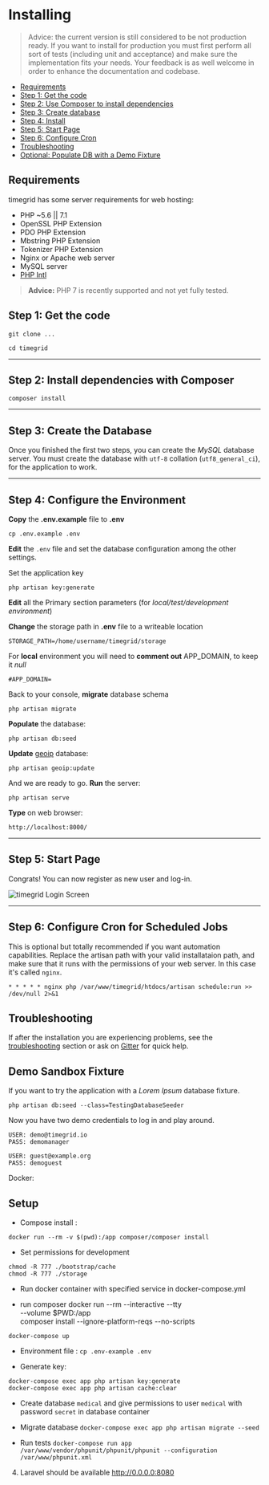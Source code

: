 # Installing

> Advice: the current version is still considered to be not production ready. If you want to install for production you must first
perform all sort of tests (including unit and acceptance) and make sure the implementation fits your needs. Your feedback is as well
welcome in order to enhance the documentation and codebase.

* [Requirements](#requirements)
* [Step 1: Get the code](#step1)
* [Step 2: Use Composer to install dependencies](#step2)
* [Step 3: Create database](#step3)
* [Step 4: Install](#step4)
* [Step 5: Start Page](#step5)
* [Step 6: Configure Cron](#step6)
* [Troubleshooting](#troubleshooting)
* [Optional: Populate DB with a Demo Fixture](#demosandbox)

<a name="requirements"></a>
## Requirements

timegrid has some server requirements for web hosting:

  * PHP ~5.6 || 7.1
  * OpenSSL PHP Extension
  * PDO PHP Extension
  * Mbstring PHP Extension
  * Tokenizer PHP Extension
  * Nginx or Apache web server
  * MySQL server
  * [PHP Intl](http://php.net/manual/en/intl.setup.php)

> **Advice:** PHP 7 is recently supported and not yet fully tested.

<a name="step1"></a>
## Step 1: Get the code

    git clone ...

    cd timegrid

-----
<a name="step2"></a>
## Step 2: Install dependencies with Composer

    composer install

-----
<a name="step3"></a>
## Step 3: Create the Database

Once you finished the first two steps, you can create the *MySQL* database server. You must create the database with `utf-8` collation (`utf8_general_ci`), for the application to work.

-----
<a name="step4"></a>
## Step 4: Configure the Environment

**Copy** the **.env.example** file to **.env**

    cp .env.example .env

**Edit** the `.env` file and set the database configuration among the other settings.

Set the application key

    php artisan key:generate

**Edit** all the Primary section parameters (for *local/test/development environment*)

**Change** the storage path in **.env** file to a writeable location

    STORAGE_PATH=/home/username/timegrid/storage

For **local** environment you will need to **comment out** APP_DOMAIN, to keep it *null*

    #APP_DOMAIN=

Back to your console, **migrate** database schema

    php artisan migrate

**Populate** the database:

    php artisan db:seed
    
**Update** [geoip](https://github.com/Torann/laravel-geoip) database:

    php artisan geoip:update

And we are ready to go. **Run** the server:

    php artisan serve

**Type** on web browser:

    http://localhost:8000/

-----
<a name="step5"></a>
## Step 5: Start Page

Congrats! You can now register as new user and log-in.

![timegrid Login Screen](http://i.imgur.com/jM8pbGq.png)

-----
<a name="step6"></a>
## Step 6: Configure Cron for Scheduled Jobs

This is optional but totally recommended if you want automation capabilities.
Replace the artisan path with your valid installataion path, and make sure that it
runs with the permissions of your web server. In this case it's called `nginx`.

`* * * * * nginx php /var/www/timegrid/htdocs/artisan schedule:run >> /dev/null 2>&1`

<a name="troubleshooting"></a>
## Troubleshooting

If after the installation you are experiencing problems, see the
[troubleshooting](TROUBLESHOOTING.md) section or ask on 
[Gitter](https://gitter.im/alariva/timegridDevelopment) for quick help.

<a name="demosandbox"></a>
## Demo Sandbox Fixture

If you want to try the application with a *Lorem Ipsum* database fixture.

    php artisan db:seed --class=TestingDatabaseSeeder

Now you have two demo credentials to log in and play around.

    USER: demo@timegrid.io
    PASS: demomanager

    USER: guest@example.org
    PASS: demoguest

Docker:

## Setup

* Compose install :
```
docker run --rm -v $(pwd):/app composer/composer install
```

* Set permissions for development
```
chmod -R 777 ./bootstrap/cache
chmod -R 777 ./storage
```

* Run docker container with specified service in docker-compose.yml

* run composer 
docker run --rm --interactive --tty \
 --volume $PWD:/app \
 composer install --ignore-platform-reqs --no-scripts

```
docker-compose up
```

* Environment file :
`cp .env-example .env`

* Generate key:
```
docker-compose exec app php artisan key:generate
docker-compose exec app php artisan cache:clear
```

* Create database `medical` and give permissions to user `medical` with password `secret` in database container 

* Migrate database
`docker-compose exec app php artisan migrate --seed`

* Run tests 
`docker-compose run app /var/www/vendor/phpunit/phpunit/phpunit --configuration /var/www/phpunit.xml`

4. Laravel should be available http://0.0.0.0:8080
